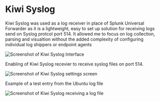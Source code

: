 # Kiwi Syslog

Kiwi Syslog was used as a log receiver in place of Splunk Universal Forwarder as it is a lightweight, easy to set up solution for receiving logs send on Syslog protcol port 514. It allowed me to focus on log collection, parsing and visualtion without the added complexity of configuring individual log shippers or endpoint agents

![Screenshot of Kiwi Syslog Interface](https://github.com/user-attachments/assets/369cf24a-3a95-4a5f-84ca-e7f2a1b9dc0e)

Enabling of Kiwi Syslog recevier to receive syslog files on port 514.

![Screenshot of Kiwi Syslog settings screen](https://github.com/user-attachments/assets/1e746ace-9fc5-42d6-911c-96592643aed0)

Example of a test entry from the Ubuntu log file

![Screenshot of Kiwi Syslog receiving a log file](https://github.com/user-attachments/assets/1dd32e9b-77c4-4c06-803c-aac1aeedb477)

